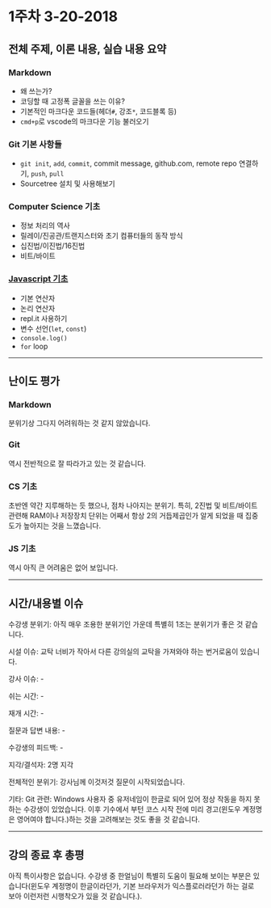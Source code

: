 # 1주차 3-20-2018
## 전체 주제, 이론 내용, 실습 내용 요약
### Markdown
* 왜 쓰는가?
* 코딩할 때 고정폭 글꼴을 쓰는 이유?
* 기본적인 마크다운 코드들(헤더`#`, 강조`*`, 코드블록 등)
* `cmd+p`로 vscode의 마크다운 기능 불러오기
### Git 기본 사항들
* `git init`, `add`, `commit`, commit message, github.com, remote repo 연결하기, `push`, `pull`
* Sourcetree 설치 및 사용해보기
### Computer Science 기초
* 정보 처리의 역사
* 릴레이/진공관/트랜지스터와 초기 컴퓨터들의 동작 방식
* 십진법/이진법/16진법
* 비트/바이트
### [Javascript 기초](https://helloworldjavascript.net/)
* 기본 연산자
* 논리 연산자
* repl.it 사용하기
* 변수 선언(`let`, `const`)
* `console.log()`
* `for` loop
___
## 난이도 평가
### Markdown
분위기상 그다지 어려워하는 것 같지 않았습니다.
### Git
역시 전반적으로 잘 따라가고 있는 것 같습니다.
### CS 기초
초반엔 약간 지루해하는 듯 했으나, 점차 나아지는 분위기. 특히, 2진법 및 비트/바이트 관련해 RAM이나 저장장치 단위는 어째서 항상 2의 거듭제곱인가 알게 되었을 때 집중도가 높아지는 것을 느꼈습니다.
### JS 기초
역시 아직 큰 어려움은 없어 보입니다.
___
## 시간/내용별 이슈
수강생 분위기: 아직 매우 조용한 분위기인 가운데 특별히 1조는 분위기가 좋은 것 같습니다.

시설 이슈: 교탁 너비가 작아서 다른 강의실의 교탁을 가져와야 하는 번거로움이 있습니다.

강사 이슈: -

쉬는 시간: -

재개 시간: -

질문과 답변 내용: -

수강생의 피드백: -

지각/결석자: 2명 지각

전체적인 분위기: 강사님께 이것저것 질문이 시작되었습니다.

기타:
Git 관련: Windows 사용자 중 유저네임이 한글로 되어 있어 정상 작동을 하지 못하는 수강생이 있었습니다. 이후 기수에서 부턴 코스 시작 전에 미리 경고(윈도우 계정명은 영어여야 합니다.)하는 것을 고려해보는 것도 좋을 것 같습니다.
___
## 강의 종료 후 총평
아직 특이사항은 없습니다. 수강생 중 한얼님이 특별히 도움이 필요해 보이는 부분은 있습니다(윈도우 계정명이 한글이라던가, 기본 브라우저가 익스플로러라던가 하는 걸로 보아 이런저런 시행착오가 있을 것 같습니다.).
